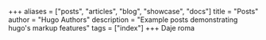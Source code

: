 +++
aliases = ["posts", "articles", "blog", "showcase", "docs"]
title = "Posts"
author = "Hugo Authors"
description = "Example posts demonstrating hugo's markup features"
tags = ["index"]
+++
Daje roma